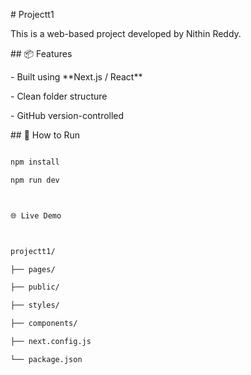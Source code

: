 \# Projectt1



This is a web-based project developed by Nithin Reddy.



\## 📦 Features



\- Built using \*\*Next.js / React\*\*

\- Clean folder structure

\- GitHub version-controlled



\## 🚀 How to Run



```bash

npm install

npm run dev



🌐 Live Demo



projectt1/

├── pages/

├── public/

├── styles/

├── components/

├── next.config.js

└── package.json



